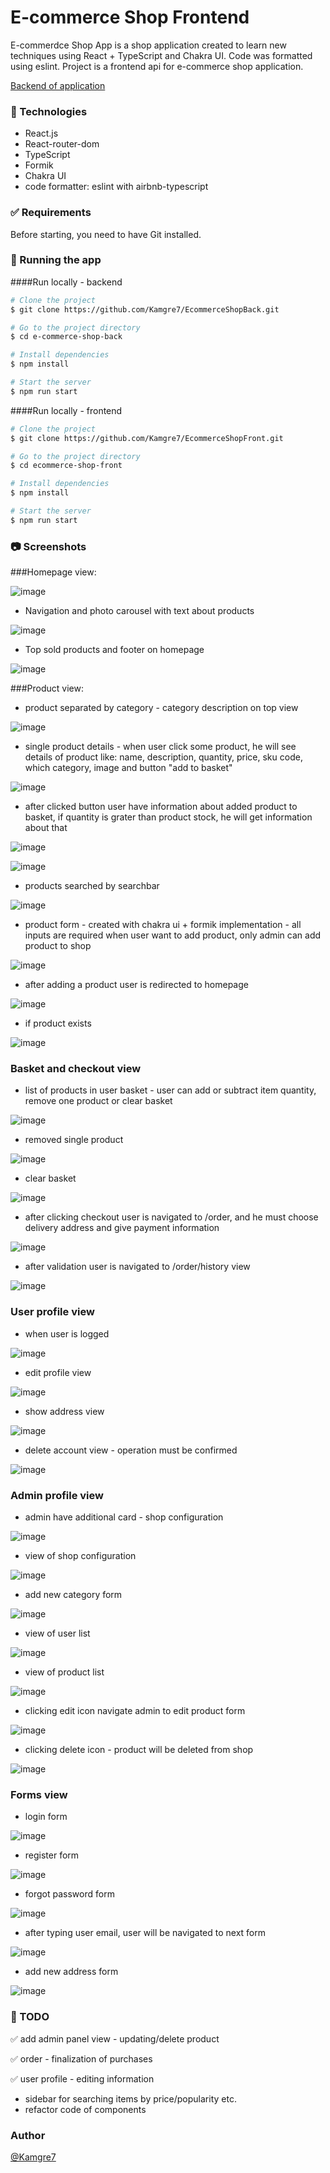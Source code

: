 # E-commerce Shop Frontend

E-commerdce Shop App is a shop application created to learn new techniques using React + TypeScript and Chakra UI. Code was formatted using eslint. Project is a frontend api for e-commerce shop application.

[Backend of application](https://github.com/Kamgre7/EcommerceShopBack)

### 🚀 Technologies
- React.js
- React-router-dom
- TypeScript
- Formik
- Chakra UI
- code formatter: eslint with airbnb-typescript

### ✅ Requirements
Before starting, you need to have Git installed.

### 🏁 Running the app

####Run locally - backend

```bash
# Clone the project
$ git clone https://github.com/Kamgre7/EcommerceShopBack.git

# Go to the project directory
$ cd e-commerce-shop-back

# Install dependencies
$ npm install

# Start the server
$ npm run start
```

####Run locally - frontend

```bash
# Clone the project
$ git clone https://github.com/Kamgre7/EcommerceShopFront.git

# Go to the project directory
$ cd ecommerce-shop-front

# Install dependencies
$ npm install

# Start the server
$ npm run start
```

### 📷 Screenshots

###Homepage view:

![image](https://user-images.githubusercontent.com/105069884/194760613-c7b99ccd-b04b-4e25-9897-4eddc2cd8cd6.png)

- Navigation and photo carousel with text about products

![image](https://user-images.githubusercontent.com/105069884/194760753-712758c1-6dc6-4cd5-96ed-d50b4e706330.png)

- Top sold products and footer on homepage

![image](https://user-images.githubusercontent.com/105069884/194760876-d1a97581-312e-42e0-8f4d-435c6172c997.png)

###Product view:
- product separated by category - category description on top view

![image](https://user-images.githubusercontent.com/105069884/194760988-189bae04-14a0-4348-93d6-0b406b46f8ef.png)

- single product details - when user click some product, he will see details of product like: name, description, quantity, price, sku code, which category, image and button "add to basket"

![image](https://user-images.githubusercontent.com/105069884/194761057-4ac17643-81a0-49e8-bf4a-cdcbdc4b4768.png)

- after clicked button user have information about added product to basket, if quantity is grater than product stock, he will get information about that

![image](https://user-images.githubusercontent.com/105069884/194761169-f05d1877-a489-4c3b-991e-246af77fbfa9.png)

![image](https://user-images.githubusercontent.com/105069884/194761208-1e5053dd-4252-47ab-a2e9-06fd84e99152.png)

- products searched by searchbar

![image](https://user-images.githubusercontent.com/105069884/197332784-c187b150-dd8a-4799-83fd-f3ad422754a1.png)


- product form - created with chakra ui + formik implementation - all inputs are required when user want to add product, only admin can add product to shop

![image](https://user-images.githubusercontent.com/105069884/194761306-21612147-bfae-4945-bd9b-8ac1568ba66c.png)

- after adding a product user is redirected to homepage

![image](https://user-images.githubusercontent.com/105069884/194762740-3ca08905-fd16-47d9-a2b8-2a9739061cc3.png)

- if product exists

![image](https://user-images.githubusercontent.com/105069884/194762889-09f9a2cd-2f14-43ed-9a8a-2b4f0fbfa1fb.png)

### Basket and checkout view
- list of products in user basket - user can add or subtract item quantity, remove one product or clear basket

![image](https://user-images.githubusercontent.com/105069884/194763033-244a516e-ab01-4e02-9899-b4eb732b725c.png)

- removed single product

![image](https://user-images.githubusercontent.com/105069884/194763285-34c5dfed-ff32-4cb9-bb52-3f5fef70e1d7.png)

- clear basket

![image](https://user-images.githubusercontent.com/105069884/194763378-7d41c15e-3453-4bed-8750-a40f931d0038.png)


- after clicking checkout user is navigated to /order, and he must choose delivery address and give payment information

![image](https://user-images.githubusercontent.com/105069884/196056337-ba5ae0a0-47c2-42f9-8f29-d8e50c412c51.png)

- after validation user is navigated to /order/history view

![image](https://user-images.githubusercontent.com/105069884/196056498-05d18960-0cdc-4f67-a8f9-8688d7123732.png)

### User profile view

- when user is logged 

![image](https://user-images.githubusercontent.com/105069884/196056569-331dd47f-d6cc-44c4-80ef-b011a6bd94ff.png)


- edit profile view

![image](https://user-images.githubusercontent.com/105069884/196056521-a5c5214b-74aa-4ec6-8234-e3b61af5ce44.png)

- show address view 

![image](https://user-images.githubusercontent.com/105069884/196056637-a9e2fb58-a86b-482f-818c-5013bdc20cbc.png)

- delete account view - operation must be confirmed

![image](https://user-images.githubusercontent.com/105069884/196056692-e407f64b-1341-44eb-b25f-51e891f13e42.png)

### Admin profile view

- admin have additional card - shop configuration

![image](https://user-images.githubusercontent.com/105069884/197332353-db679bee-7c6d-4dbb-a8ca-9e2296a8e9b0.png)

- view of shop configuration 

![image](https://user-images.githubusercontent.com/105069884/197332379-16b96e61-a8c0-4c5d-80b0-7f8576cf95ae.png)

- add new category form 

![image](https://user-images.githubusercontent.com/105069884/197332449-a6e04621-4b34-4afd-83f5-03618d5780c0.png)

- view of user list 

![image](https://user-images.githubusercontent.com/105069884/197332537-8b7b3c82-fd29-47a1-8f69-92acb95488e7.png)

- view of product list 

![image](https://user-images.githubusercontent.com/105069884/197332553-11a4ee5f-be13-42a8-af69-17e3dc29af2c.png)

- clicking edit icon navigate admin to edit product form

![image](https://user-images.githubusercontent.com/105069884/197332604-1b7c6526-c46d-483e-8984-522387a6af4d.png)

- clicking delete icon - product will be deleted from shop

![image](https://user-images.githubusercontent.com/105069884/197332659-cdc2c829-12da-4db6-a5a9-18e8eaccfbf4.png)



### Forms view

- login form

![image](https://user-images.githubusercontent.com/105069884/194763449-5366beaf-d6a0-42f1-8e92-2388085b9810.png)

- register form

![image](https://user-images.githubusercontent.com/105069884/194763487-4b571bf6-53e7-4616-919e-ce032c62eea9.png)

- forgot password form

![image](https://user-images.githubusercontent.com/105069884/194765170-31a59a39-b4ea-496e-a5c9-741553e0c574.png)

- after typing user email, user will be navigated to next form 

![image](https://user-images.githubusercontent.com/105069884/197332906-61ccca59-6a5b-4f79-99f8-fd58ef5f5faf.png)


- add new address form

![image](https://user-images.githubusercontent.com/105069884/196056598-c4747af3-28b0-4453-98c4-fdc6f87f4ccb.png)


### 🧭 TODO
✅ add admin panel view - updating/delete product

✅ order - finalization of purchases

✅ user profile - editing information

- sidebar for searching items by price/popularity etc.
- refactor code of components


### Author

[@Kamgre7](https://github.com/Kamgre7/)
